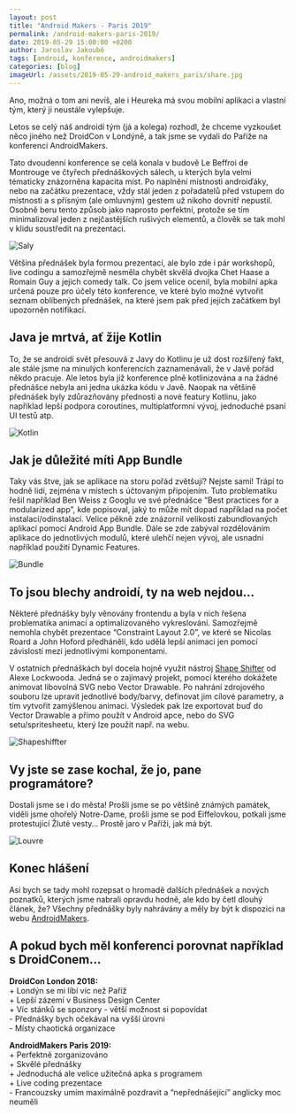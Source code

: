 ```yaml
---
layout: post
title: "Android Makers - Paris 2019"
permalink: /android-makers-paris-2019/
date: 2019-05-29 15:00:00 +0200
author: Jaroslav Jakoubě
tags: [android, konference, androidmakers]
categories: [blog]
imageUrl: /assets/2019-05-29-android_makers_paris/share.jpg
---
```


Ano, možná o tom ani nevíš, ale i Heureka má svou mobilní aplikaci a vlastní tým, který ji neustále vylepšuje.

Letos se celý náš androidí tým (já a kolega) rozhodl, že chceme vyzkoušet něco jiného než DroidCon v Londýně, 
a tak jsme se vydali do Paříže na konferenci AndroidMakers. 

Tato dvoudenní konference se celá konala v budově Le Beffroi de Montrouge ve čtyřech přednáškových sálech, 
u kterých byla velmi tématicky znázorněna kapacita míst. Po naplnění místnosti androiďáky, nebo na začátku prezentace, 
vždy stál jeden z pořadatelů před vstupem do místnosti a s přísným (ale omluvným) gestem už nikoho dovnitř nepustil. 
Osobně beru tento způsob jako naprosto perfektní, protože se tím minimalizoval jeden z nejčastějších rušivých elementů, 
a člověk se tak mohl v klidu soustředit na prezentaci.

![Saly](/assets/2019-05-29-android_makers_paris/rooms.jpg)

Většina přednášek byla formou prezentací, ale bylo zde i pár workshopů, live codingu a samozřejmě nesměla chybět 
skvělá dvojka Chet Haase a Romain Guy a jejich comedy talk. Co jsem velice ocenil, byla mobilní apka určená 
pouze pro účely této konference, ve které bylo možné vytvořit seznam oblíbených přednášek, na které jsem pak před 
jejich začátkem byl upozorněn notifikací.

## Java je mrtvá, ať žije Kotlin

To, že se androidí svět přesouvá z Javy do Kotlinu je už dost rozšířený fakt, ale stále jsme na minulých 
konferencích zaznamenávali, že v Javě pořád někdo pracuje. Ale letos byla již konference plně kotlinizována 
a na žádné přednášce nebyla ani jedna ukázka kódu v Javě. Naopak na většině přednášek byly zdůrazňovány přednosti 
a nové featury Kotlinu, jako například lepší podpora coroutines, multiplatformní vývoj, jednoduché psaní UI testů atp.

![Kotlin](/assets/2019-05-29-android_makers_paris/kotlin.jpg)

## Jak je důležité míti App Bundle

Taky vás štve, jak se aplikace na storu pořád zvětšují? Nejste sami! Trápí to hodně lidí, zejména v místech 
s účtovaným připojením. Tuto problematiku řešil například Ben Weiss z Googlu ve své přednášce “Best practices for 
a modularized app”, kde popisoval, jaký to může mít dopad například na počet instalací/odinstalací. 
Velice pěkně zde znázornil velikosti zabundlovaných aplikací pomocí Android App Bundle. Dále se zde zabýval 
rozdělováním aplikace do jednotlivých modulů, které ulehčí nejen vývoj, ale usnadní například použití Dynamic Features.

![Bundle](/assets/2019-05-29-android_makers_paris/bundle.jpg)

## To jsou blechy androidí, ty na web nejdou…

Některé přednášky byly věnovány frontendu a byla v nich řešena problematika animací a optimalizovaného vykreslování. 
Samozřejmě nemohla chybět prezentace “Constraint Layout 2.0”, ve které se Nicolas Roard a John Hoford předháněli, 
kdo udělá lepší animaci jen pomocí závislostí mezi jednotlivými komponentami. 

V ostatních přednáškách byl docela hojně využit nástroj [Shape Shifter](https://shapeshifter.design/) od Alexe Lockwooda. 
Jedná se o zajímavý projekt, pomocí kterého dokážete animovat libovolná SVG nebo Vector Drawable. 
Po nahrání zdrojového souboru lze upravit jednotlivé body/barvy, definovat jim cílové parametry, a tím vytvořit 
zamýšlenou animaci. Výsledek pak lze exportovat buď do Vector Drawable a přímo použít v Android apce, nebo do SVG 
setu/spritesheetu, který lze použít např. na webu. 

![Shapeshiffter](/assets/2019-05-29-android_makers_paris/shape_shifter.jpg)

## Vy jste se zase kochal, že jo, pane programátore?

Dostali jsme se i do města! Prošli jsme se po většině známých památek, viděli jsme ohořelý Notre-Dame, 
prošli jsme se pod Eiffelovkou, potkali jsme protestující Žluté vesty… Prostě jaro v Paříži, jak má být.

![Louvre](/assets/2019-05-29-android_makers_paris/louvre.jpg)

## Konec hlášení
Asi bych se tady mohl rozepsat o hromadě dalších přednášek a nových poznatků, kterých jsme nabrali opravdu hodně, 
ale kdo by četl dlouhý článek, že?
Všechny přednášky byly nahrávány a měly by být k dispozici na webu [AndroidMakers](https://androidmakers.fr/schedule/).

## A pokud bych měl konferenci porovnat například s DroidConem…
__DroidCon London 2018:__ 
<br>\+ Londýn se mi líbí víc než Paříž
<br>\+ Lepší zázemí v Business Design Center
<br>\+ Víc stánků se sponzory - větší možnost si popovídat
<br>\- Přednášky bych očekával na vyšší úrovni
<br>\- Místy chaotická organizace

__AndroidMakers Paris 2019:__
<br>\+ Perfektně zorganizováno
<br>\+ Skvělé přednášky
<br>\+ Jednoduchá ale velice užitečná apka s programem
<br>\+ Live coding prezentace
<br>\- Francouzsky umím maximálně pozdravit a “nepřednášející” anglicky moc neuměli
